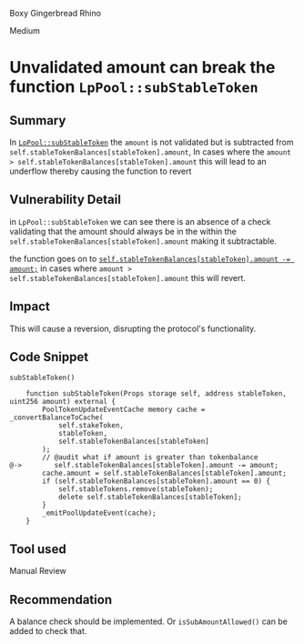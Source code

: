 Boxy Gingerbread Rhino

Medium

# Unvalidated amount can break the function  `LpPool::subStableToken`

## Summary
In [`LpPool::subStableToken`](https://github.com/sherlock-audit/2024-05-elfi-protocol/blob/main/elfi-perp-contracts/contracts/storage/LpPool.sol#L276-L289) the  `amount` is not validated but is subtracted from `self.stableTokenBalances[stableToken].amount`, In cases where the `amount > self.stableTokenBalances[stableToken].amount` this will lead to an underflow thereby causing the function to revert 
## Vulnerability Detail
in `LpPool::subStableToken` we can see there is an absence of a check validating that the amount should always be in the within the `self.stableTokenBalances[stableToken].amount` making it subtractable.

the function goes on to [`self.stableTokenBalances[stableToken].amount -= amount;`](https://github.com/sherlock-audit/2024-05-elfi-protocol/blob/main/elfi-perp-contracts/contracts/storage/LpPool.sol#L282)
in cases where `amount >  self.stableTokenBalances[stableToken].amount` this will revert.
## Impact
This will cause a reversion, disrupting the protocol's functionality.
## Code Snippet
`subStableToken()`

```solidity
    function subStableToken(Props storage self, address stableToken, uint256 amount) external {
        PoolTokenUpdateEventCache memory cache = _convertBalanceToCache(
            self.stakeToken,
            stableToken,
            self.stableTokenBalances[stableToken]
        );
        // @audit what if amount is greater than tokenbalance
@->        self.stableTokenBalances[stableToken].amount -= amount;
        cache.amount = self.stableTokenBalances[stableToken].amount;
        if (self.stableTokenBalances[stableToken].amount == 0) {
            self.stableTokens.remove(stableToken);
            delete self.stableTokenBalances[stableToken];
        }
        _emitPoolUpdateEvent(cache);
    }
```
## Tool used

Manual Review

## Recommendation
A balance check should be implemented.
Or `isSubAmountAllowed()` can be added to check that.